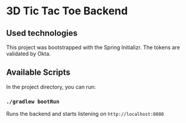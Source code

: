 # 3D Tic Tac Toe Backend

## Used technologies

This project was bootstrapped with the Spring Initializr.
The tokens are validated by Okta.

## Available Scripts

In the project directory, you can run:

### `./gradlew bootRun`

Runs the backend and starts listening on `http://localhost:8080`